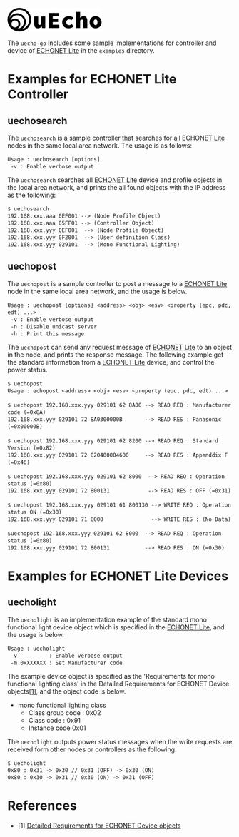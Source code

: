 ![logo](img/logo.png)

The `uecho-go` includes some sample implementations for controller and device of [ECHONET Lite][enet] in the `examples` directory.

# Examples for ECHONET Lite  Controller

## uechosearch

The `uechosearch` is a sample controller that searches for all [ECHONET Lite][enet] nodes in the same local area network. The usage is as follows:

```
Usage : uechosearch [options]
 -v : Enable verbose output
```

The `uechosearch` searches all [ECHONET Lite][enet] device and profile objects in the local area network, and prints the all found objects with the IP address as the following:

```
$ uechosearch
192.168.xxx.aaa 0EF001 --> (Node Profile Object)
192.168.xxx.aaa 05FF01 --> (Controller Object)
192.168.xxx.yyy 0EF001  --> (Node Profile Object)
192.168.xxx.yyy 0F2001  --> (User definition Class)
192.168.xxx.yyy 029101  --> (Mono Functional Lighting)
```

## uechopost

The `uechopost` is a sample controller to post a message to a [ECHONET Lite][enet] node in the same local area network, and the usage is below.

```
Usage : uechopost [options] <address> <obj> <esv> <property (epc, pdc, edt) ...>
 -v : Enable verbose output
 -n : Disable unicast server
 -h : Print this message
```

The `uechopost` can send any request message of [ECHONET Lite][enet] to an object in the node, and prints the response message. The following example get the standard information from a [ECHONET Lite][enet] device, and control the power status.

```
$ uechopost
Usage : echopost <address> <obj> <esv> <property (epc, pdc, edt) ...>

$ uechopost 192.168.xxx.yyy 029101 62 8A00 --> READ REQ : Manufacturer code (=0x8A)
192.168.xxx.yyy 029101 72 8A0300000B       --> READ RES : Panasonic (=0x00000B)

$ uechopost 192.168.xxx.yyy 029101 62 8200 --> READ REQ : Standard Version (=0x82)
192.168.xxx.yyy 029101 72 820400004600     --> READ RES : Appenddix F (=0x46)

$ uechopost 192.168.xxx.yyy 029101 62 8000  --> READ REQ : Operation status (=0x80)
192.168.xxx.yyy 029101 72 800131            --> READ RES : OFF (=0x31)

$ uechopost 192.168.xxx.yyy 029101 61 800130 --> WRITE REQ : Operation status ON (=0x30)
192.168.xxx.yyy 029101 71 8000               --> WRITE RES : (No Data)

$uechopost 192.168.xxx.yyy 029101 62 8000  --> READ REQ : Operation status (=0x80)
192.168.xxx.yyy 029101 72 800131           --> READ RES : ON (=0x30)
```

# Examples for ECHONET Lite Devices

## uecholight

The `uecholight` is an implementation example of the standard mono functional light device object which is specified in the [ECHONET Lite][enet], and the usage is below.

```
Usage : uecholight
 -v          : Enable verbose output
 -m 0xXXXXXX : Set Manufacturer code
 ```

The example device object is specified as the 'Requirements for mono functional lighting class' in the Detailed Requirements
for ECHONET Device objects[\[1\]][enet-spec], and the object code is below.

- mono functional lighting class
  - Class group code : 0x02
  - Class code : 0x91
  - Instance code 0x01

The `uecholight` outputs power status messages when the write requests are received form other nodes or controllers as the following:

```
$ uecholight
0x80 : 0x31 -> 0x30 // 0x31 (OFF) -> 0x30 (ON)
0x80 : 0x30 -> 0x31 // 0x30 (ON) -> 0x31 (OFF)
```

# References

- \[1\] [Detailed Requirements for ECHONET Device objects][enet-spec]

[enet]:http://echonet.jp/english/
[enet-spec]:http://www.echonet.gr.jp/english/spec/index.htm
